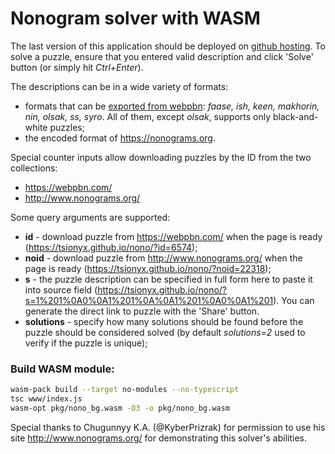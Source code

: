 # Nonogram solver with WASM

The last version of this application should be deployed on [github hosting](https://tsionyx.github.io/nono/).
To solve a puzzle, ensure that you entered valid description and click 'Solve' button (or simply hit _Ctrl+Enter_).

The descriptions can be in a wide variety of formats:
  - formats that can be [exported from webpbn](https://webpbn.com/export.cgi):
    _faase, ish, keen, makhorin, nin, olsak, ss, syro_. All of them, except _olsak_,
    supports only black-and-white puzzles;
  - the encoded format of https://nonograms.org.


Special counter inputs allow downloading puzzles by the ID from the two collections:
- https://webpbn.com/
- http://www.nonograms.org/


Some query arguments are supported:
- **id** - download puzzle from https://webpbn.com/ when the page is ready (https://tsionyx.github.io/nono/?id=6574);
- **noid** - download puzzle from http://www.nonograms.org/ when the page is ready (https://tsionyx.github.io/nono/?noid=22318);
- **s** - the puzzle description can be specified in full form here to paste it into source field
(https://tsionyx.github.io/nono/?s=1%201%0A0%0A1%201%0A%0A1%201%0A0%0A1%201).
You can generate the direct link to puzzle with the 'Share' button.
- **solutions** - specify how many solutions should be found before the puzzle should be considered solved
(by default _solutions=2_ used to verify if the puzzle is unique);


### Build WASM module:

```bash
wasm-pack build --target no-modules --no-typescript
tsc www/index.js
wasm-opt pkg/nono_bg.wasm -O3 -o pkg/nono_bg.wasm
```

Special thanks to Chugunnyy K.A. (@KyberPrizrak) for permission to use his site http://www.nonograms.org/
for demonstrating this solver's abilities.
